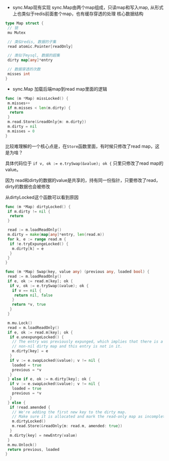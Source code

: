 * sync.Map现有实现
sync.Map由两个map组成，只读map和写入map, 从形式上也类似于redis前面套个map，也有缓存穿透的处理
核心数据结构

```go
type Map struct {
 // 锁
 mu Mutex

 // 类似redis, 数据的子集
 read atomic.Pointer[readOnly]

 // 类似于mysql, 数据的超集
 dirty map[any]*entry

 // 数据穿透的次数
 misses int
}
```

* sync.Map 加载后端map到read map里面的逻辑

```go
func (m *Map) missLocked() {
 m.misses++
 if m.misses < len(m.dirty) {
  return
 }
 m.read.Store(&readOnly{m: m.dirty})
 m.dirty = nil
 m.misses = 0
}
```

比较难理解的一个核心点是，在`Store`函数里面，有时候只修改了read map，这是为啥？

具体代码位于 `if v, ok := e.trySwap(&value); ok {` 只里只修改了read map的value。

因为 read和dirty的数据的value是共享的，持有同一份指针，只要修改了read，dirty的数据也会被修改

从dirtyLocked这个函数可以看到原因

```go
func (m *Map) dirtyLocked() {
 if m.dirty != nil {
  return
 }

 read := m.loadReadOnly()
 m.dirty = make(map[any]*entry, len(read.m))
 for k, e := range read.m {
  if !e.tryExpungeLocked() {
   m.dirty[k] = e
  }
 }
}
```

```go
func (m *Map) Swap(key, value any) (previous any, loaded bool) {
 read := m.loadReadOnly()
 if e, ok := read.m[key]; ok {
  if v, ok := e.trySwap(&value); ok {
   if v == nil {
    return nil, false
   }
   return *v, true
  }
 }

 m.mu.Lock()
 read = m.loadReadOnly()
 if e, ok := read.m[key]; ok {
  if e.unexpungeLocked() {
   // The entry was previously expunged, which implies that there is a
   // non-nil dirty map and this entry is not in it.
   m.dirty[key] = e
  }
  if v := e.swapLocked(&value); v != nil {
   loaded = true
   previous = *v
  }
 } else if e, ok := m.dirty[key]; ok {
  if v := e.swapLocked(&value); v != nil {
   loaded = true
   previous = *v
  }
 } else {
  if !read.amended {
   // We're adding the first new key to the dirty map.
   // Make sure it is allocated and mark the read-only map as incomplete.
   m.dirtyLocked()
   m.read.Store(&readOnly{m: read.m, amended: true})
  }
  m.dirty[key] = newEntry(value)
 }
 m.mu.Unlock()
 return previous, loaded
}
```
